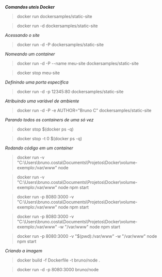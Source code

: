 ***Comandos uteis Docker***

>docker run dockersamples/static-site

>docker run -d dockersamples/static-site

*Acessando o site*
>docker run -d -P dockersamples/static-site

*Nomeando um container*
>docker run -d -P --name meu-site dockersamples/static-site

>docker stop meu-site

*Definindo uma porta específica*
>docker run -d -p 12345:80 dockersamples/static-site

*Atribuindo uma variável de ambiente*
>docker run -d -P -e AUTHOR="Bruno C" dockersamples/static-site

*Parando todos os containers de uma só vez*
>docker stop $(docker ps -q)

>docker stop -t 0 $(docker ps -q)

*Rodando código em um container*
>docker run -v "C:\Users\bruno.costa\Documents\Projetos\Docker\volume-exemplo:/var/www" node

>docker run -v "C:\Users\bruno.costa\Documents\Projetos\Docker\volume-exemplo:/var/www" node npm start

>docker run -p 8080:3000 -v "C:\Users\bruno.costa\Documents\Projetos\Docker\volume-exemplo:/var/www" node npm start

>docker run -p 8080:3000 -v "C:\Users\bruno.costa\Documents\Projetos\Docker\volume-exemplo:/var/www" -w "/var/www" node npm start

>docker run -p 8080:3000 -v "$(pwd):/var/www" -w "/var/www" node npm start


*Criando a imagem*

>docker build -f Dockerfile -t bruno/node .

>docker run -d -p 8080:3000 bruno/node